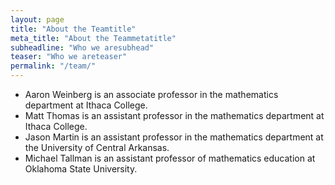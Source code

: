 ```yaml
---
layout: page
title: "About the Teamtitle"
meta_title: "About the Teammetatitle"
subheadline: "Who we aresubhead"
teaser: "Who we areteaser"
permalink: "/team/"
---
```


* Aaron Weinberg is an associate professor in the mathematics department at Ithaca College.
* Matt Thomas is an assistant professor in the mathematics department at Ithaca College.
* Jason Martin is an assistant professor in the mathematics department at the University of Central Arkansas.
* Michael Tallman is an assistant professor of mathematics education at Oklahoma State University.
